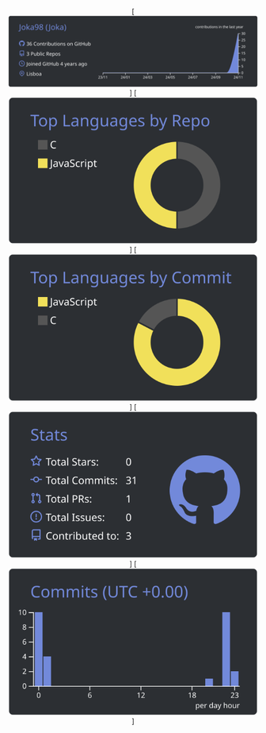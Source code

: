 <div align="center">
  
[![](https://raw.githubusercontent.com/Joka98/Joka98/master/profile-summary-card-output/discord_old_blurple/0-profile-details.svg)]
[![](https://raw.githubusercontent.com/Joka98/Joka98/master/profile-summary-card-output/discord_old_blurple/1-repos-per-language.svg)]
[![](https://raw.githubusercontent.com/Joka98/Joka98/master/profile-summary-card-output/discord_old_blurple/2-most-commit-language.svg)]
[![](https://raw.githubusercontent.com/Joka98/Joka98/master/profile-summary-card-output/discord_old_blurple/3-stats.svg)]
[![](https://raw.githubusercontent.com/Joka98/Joka98/master/profile-summary-card-output/discord_old_blurple/4-productive-time.svg)]

</div>
